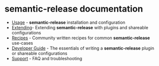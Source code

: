 # semantic-release documentation

- [Usage](usage/README.md) - **semantic-release** installation and configuration
- [Extending](extending/README.md)- Extending **semantic-release** with plugins and shareable configurations
- [Recipes](recipes/README.md) - Community written recipes for common **semantic-release** use-cases
- [Developer Guide](developer-guide/README.md) - The essentials of writing a **semantic-release** plugin or shareable configurations
- [Support](support/README.md) - FAQ and troubleshooting
